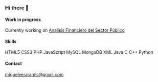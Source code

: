 ### Hi there 👋

#### Work in progress
Currently working on [Analisis Financiero del Sector Público](https://www.analisisfinancierosectorpublico.com)

#### Skills
HTML5
CSS3
PHP
JavaScript
MySQL
MongoDB
XML
Java
C
C++
Python

#### Contact
miquelveraramis@gmail.com

<!--
**MiquelVera/MiquelVera** is a ✨ _special_ ✨ repository because its `README.md` (this file) appears on your GitHub profile.

Here are some ideas to get you started:

- 🔭 I’m currently working on ...
- 🌱 I’m currently learning ...
- 👯 I’m looking to collaborate on ...
- 🤔 I’m looking for help with ...
- 💬 Ask me about ...
- 📫 How to reach me: ...
- 😄 Pronouns: ...
- ⚡ Fun fact: ...
-->

